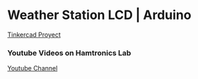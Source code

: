 # Weather Station LCD | Arduino 

[Tinkercad Proyect](https://www.tinkercad.com/things/jXZgciQA6ad-estacion-meteorologica-con-alertas)


### Youtube Videos on Hamtronics Lab

[Youtube Channel](https://www.youtube.com/@hamtronics)
